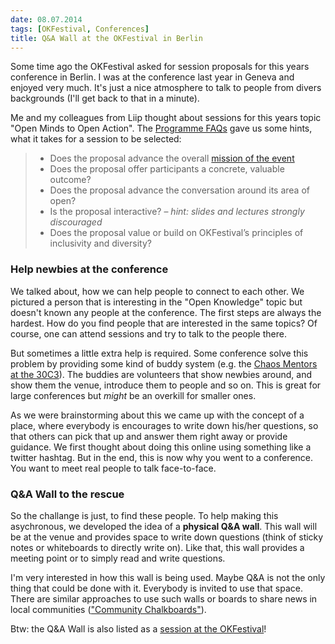 ```yaml
---
date: 08.07.2014
tags: [OKFestival, Conferences]
title: Q&A Wall at the OKFestival in Berlin
---
```


Some time ago the OKFestival asked for session proposals for this years conference in Berlin.
I was at the conference last year in Geneva and enjoyed very much.
It's just a nice atmosphere to talk to people from divers backgrounds (I'll get back to that in a minute).

Me and my colleagues from Liip thought about sessions for this years topic "Open Minds to Open Action".
The [Programme FAQs](http://2014.okfestival.org/programme/programme-faqs/) gave us some hints, what it takes for a session to be selected:

> * Does the proposal advance the overall [mission of the event](http://2014.okfestival.org/programme/narrative-and-streams/)
> * Does the proposal offer participants a concrete, valuable outcome?
> * Does the proposal advance the conversation around its area of open?
> * Is the proposal interactive? – _hint: slides and lectures strongly discouraged_
> * Does the proposal value or build on OKFestival’s principles of inclusivity and diversity?


### Help newbies at the conference

We talked about, how we can help people to connect to each other.
We pictured a person that is interesting in the "Open Knowledge" topic but doesn't known any people at the conference.
The first steps are always the hardest.
How do you find people that are interested in the same topics?
Of course, one can attend sessions and try to talk to the people there.

But sometimes a little extra help is required.
Some conference solve this problem by providing some kind of buddy system (e.g. the [Chaos Mentors at the 30C3](http://events.ccc.de/2013/11/25/chaospatinnen/)).
The buddies are volunteers that show newbies around, and show them the venue, introduce them to people and so on.
This is great for large conferences but _might_ be an overkill for smaller ones.

As we were brainstorming about this we came up with the concept of a place, where everybody is encourages to write down his/her questions, so that others can pick that up and answer them right away or provide guidance.
We first thought about doing this online using something like a twitter hashtag.
But in the end, this is now why you went to a conference.
You want to meet real people to talk face-to-face.

### Q&A Wall to the rescue

So the challange is just, to find these people.
To help making this asychronous, we developed the idea of a **physical Q&A wall**.
This wall will be at the venue and provides space to write down questions (think of sticky notes or whiteboards to directly write on).
Like that, this wall provides a meeting point or to simply read and write questions.

I'm very interested in how this wall is being used.
Maybe Q&A is not the only thing that could be done with it.
Everybody is invited to use that space.
There are similar approaches to use such walls or boards to share news in local communities (["Community Chalkboards"](http://candychang.com/community-chalkboards/)).

Btw: the Q&A Wall is also listed as a [session at the OKFestival](http://sched.co/1tx3TIy)!
